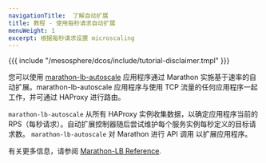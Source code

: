 ```yaml
---
navigationTitle:  了解自动扩展
title: 教程 - 使用每秒请求自动扩展
menuWeight: 1
excerpt: 根据每秒请求设置 microscaling
---
```



{{{ include "/mesosphere/dcos/include/tutorial-disclaimer.tmpl" }}}


您可以使用 [marathon-lb-autoscale](https://github.com/mesosphere/marathon-lb-autoscale) 应用程序通过 Marathon 实施基于速率的自动扩展。marathon-lb-autoscale 应用程序与使用 TCP 流量的任何应用程序一起工作，并可通过 HAProxy 进行路由。

`marathon-lb-autoscale` 从所有 HAProxy 实例收集数据，以确定应用程序当前的 RPS（每秒请求）。自动扩展控制器随后尝试维护每个服务实例每秒定义的目标请求数。 `marathon-lb-autoscale` 对 Marathon 进行 API 调用 以扩展应用程序。

有关更多信息，请参阅 [Marathon-LB Reference](/mesosphere/dcos/cn/services/marathon-lb/1.13/mlb-reference/).
